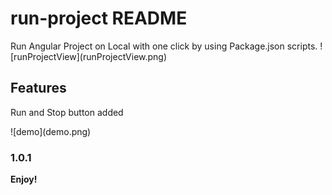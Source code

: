 # run-project README

Run Angular Project on Local with one click by using Package.json scripts.
\!\[runProjectView\]\(runProjectView.png\)

## Features

Run and Stop button added

\!\[demo\]\(demo.png\)


### 1.0.1

**Enjoy!**
